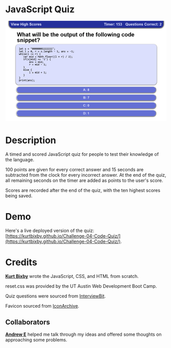 # JavaScript Quiz
![Screenshot of the website](docs/images/site-screenshot.png)

Description
=====
A timed and scored JavaScript quiz for people to test their knowledge of the language.

100 points are given for every correct answer and 15 seconds are subtracted from the clock for every incorrect answer.
At the end of the quiz, all remaining seconds on the timer are added as points to the user's score.

Scores are recorded after the end of the quiz, with the ten highest scores being saved.

Demo
=====
Here's a live deployed version of the quiz: [https://kurtbixby.github.io/Challenge-04-Code-Quiz/](https://kurtbixby.github.io/Challenge-04-Code-Quiz/).

Credits
=====
__[Kurt Bixby](https://github.com/kurtbixby)__ wrote the JavaScript, CSS, and HTML from scratch.

reset.css was provided by the UT Austin Web Development Boot Camp.

Quiz questions were sourced from [InterviewBit](https://www.interviewbit.com/javascript-mcq/).

Favicon sourced from [IconArchive](https://iconarchive.com/show/flatwoken-icons-by-alecive/Apps-File-Javascript-icon.html).

## Collaborators
__[Andrew E](https://github.com/Andrew87E)__ helped me talk through my ideas and offered some thoughts on approaching some problems.
